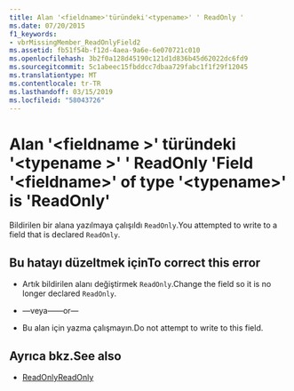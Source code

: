 ```yaml
---
title: Alan '<fieldname>'türündeki'<typename>' ' ReadOnly '
ms.date: 07/20/2015
f1_keywords:
- vbrMissingMember_ReadOnlyField2
ms.assetid: fb51f54b-f12d-4aea-9a6e-6e070721c010
ms.openlocfilehash: 3b2f0a128d45190c121d1d836b45d62022dc6fd9
ms.sourcegitcommit: 5c1abeec15fbddcc7dbaa729fabc1f1f29f12045
ms.translationtype: MT
ms.contentlocale: tr-TR
ms.lasthandoff: 03/15/2019
ms.locfileid: "58043726"
---
```

# <a name="field-fieldname-of-type-typename-is-readonly"></a><span data-ttu-id="52751-102">Alan '\<fieldname >' türündeki '\<typename >' ' ReadOnly '</span><span class="sxs-lookup"><span data-stu-id="52751-102">Field '\<fieldname>' of type '\<typename>' is 'ReadOnly'</span></span>
<span data-ttu-id="52751-103">Bildirilen bir alana yazılmaya çalışıldı `ReadOnly`.</span><span class="sxs-lookup"><span data-stu-id="52751-103">You attempted to write to a field that is declared `ReadOnly`.</span></span>  
  
## <a name="to-correct-this-error"></a><span data-ttu-id="52751-104">Bu hatayı düzeltmek için</span><span class="sxs-lookup"><span data-stu-id="52751-104">To correct this error</span></span>  
  
-   <span data-ttu-id="52751-105">Artık bildirilen alanı değiştirmek `ReadOnly`.</span><span class="sxs-lookup"><span data-stu-id="52751-105">Change the field so it is no longer declared `ReadOnly`.</span></span>  
  
-   <span data-ttu-id="52751-106">—veya—</span><span class="sxs-lookup"><span data-stu-id="52751-106">—or—</span></span>  
  
-   <span data-ttu-id="52751-107">Bu alan için yazma çalışmayın.</span><span class="sxs-lookup"><span data-stu-id="52751-107">Do not attempt to write to this field.</span></span>  
  
## <a name="see-also"></a><span data-ttu-id="52751-108">Ayrıca bkz.</span><span class="sxs-lookup"><span data-stu-id="52751-108">See also</span></span>

- [<span data-ttu-id="52751-109">ReadOnly</span><span class="sxs-lookup"><span data-stu-id="52751-109">ReadOnly</span></span>](../../visual-basic/language-reference/modifiers/readonly.md)
